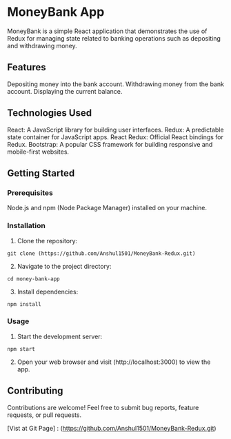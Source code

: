 # MoneyBank App

MoneyBank is a simple React application that demonstrates the use of Redux for managing state related to banking operations such as depositing and withdrawing money.

## Features

Depositing money into the bank account.
Withdrawing money from the bank account.
Displaying the current balance.

## Technologies Used

React: A JavaScript library for building user interfaces.
Redux: A predictable state container for JavaScript apps.
React Redux: Official React bindings for Redux.
Bootstrap: A popular CSS framework for building responsive and mobile-first websites.

## Getting Started

### Prerequisites

Node.js and npm (Node Package Manager) installed on your machine.

### Installation

1. Clone the repository: 

`git clone (https://github.com/Anshul1501/MoneyBank-Redux.git)`

2. Navigate to the project directory: 

`cd money-bank-app`

3. Install dependencies:

`npm install`

### Usage

1. Start the development server:

`npm start`

2. Open your web browser and visit (http://localhost:3000) to view the app.

## Contributing

Contributions are welcome! Feel free to submit bug reports, feature requests, or pull requests.

[Vist at Git Page] : (https://github.com/Anshul1501/MoneyBank-Redux.git)